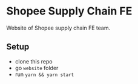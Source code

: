 # Shopee Supply Chain FE 

Website of Shopee supply chain FE team.

## Setup
- clone this repo
- go `website` folder
- run `yarn && yarn start`
